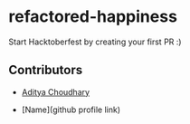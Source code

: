 # refactored-happiness

Start Hacktoberfest by creating your first PR :)

## Contributors

- [Aditya Choudhary](https://github.com/adich23)

- [Name](github profile link)
